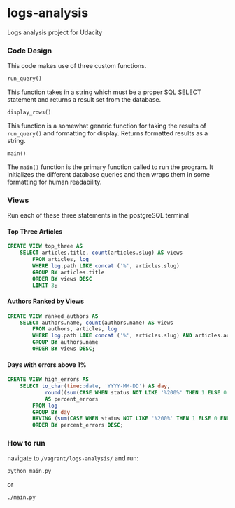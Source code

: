 # logs-analysis
Logs analysis project for Udacity

### Code Design

This code makes use of three custom functions.

```python
run_query()
```
This function takes in a string which must be a proper SQL SELECT statement and returns a result set from the database.

```python
display_rows()
```
This function is a somewhat generic function for taking the results of `run_query()` and formatting for display. Returns
formatted results as a string.

```python
main()
```
The `main()` function is the primary function called to run the program. It initializes the different database queries and
then wraps them in some formatting for human readability.

### Views

Run each of these three statements in the postgreSQL terminal

#### Top Three Articles
```sql
CREATE VIEW top_three AS
    SELECT articles.title, count(articles.slug) AS views
        FROM articles, log
        WHERE log.path LIKE concat ('%', articles.slug)
        GROUP BY articles.title
        ORDER BY views DESC
        LIMIT 3;
```

#### Authors Ranked by Views
```sql
CREATE VIEW ranked_authors AS
    SELECT authors.name, count(authors.name) AS views
        FROM authors, articles, log
        WHERE log.path LIKE concat ('%', articles.slug) AND articles.author = authors.id
        GROUP BY authors.name
        ORDER BY views DESC;
```

#### Days with errors above 1%
```sql
CREATE VIEW high_errors AS
    SELECT to_char(time::date, 'YYYY-MM-DD') AS day,
            round((sum(CASE WHEN status NOT LIKE '%200%' THEN 1 ELSE 0 END) / (count(*) * 1.0) * 100.0), 2)
            AS percent_errors
        FROM log
        GROUP BY day
        HAVING (sum(CASE WHEN status NOT LIKE '%200%' THEN 1 ELSE 0 END) / (count(*) * 1.0) * 100.0) >= 1.0
        ORDER BY percent_errors DESC;
```

### How to run

navigate to `/vagrant/logs-analysis/` and run:
```bash
python main.py
```
or
```bash
./main.py
```
